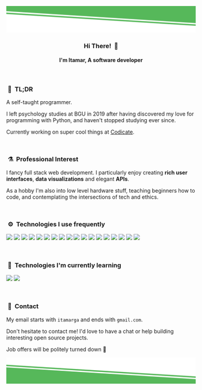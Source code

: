 ![alt text](./images/top-decoration.svg)
<h3 align="center">Hi There! &nbsp;👋</h3>
<h4 align="center">I'm Itamar, A software developer</h4>

<br>

### &nbsp;💬&nbsp; TL;DR

A self-taught programmer.

I left psychology studies at BGU in 2019 after having discovered my love for programming with Python, and haven't stopped studying ever since.

Currently working on super cool things at [Codicate](https://www.codicate.com/).

<br>

### &nbsp;⚗️&nbsp; Professional Interest

I fancy full stack web development.
I particularly enjoy creating **rich user interfaces**, **data visualizations** and elegant **APIs**.

As a hobby I'm also into low level hardware stuff, teaching beginners how to code, and contemplating the intersections of tech and ethics.

<br>

### &nbsp;⚙️&nbsp; Technologies I use frequently

<p>
<img src="https://img.shields.io/badge/python-blue.svg?&style=for-the-badge&logo=python&logoColor=white" height="25"/>
<img src="https://img.shields.io/badge/javascript-F7DF1E.svg?&style=for-the-badge&logo=javascript&logoColor=white" height="25"/>
<img src="https://img.shields.io/badge/HTML-red.svg?&style=for-the-badge&logo=html5&logoColor=white" height="25"/>
<img src="https://img.shields.io/badge/css-0397e0.svg?&style=for-the-badge&logo=css3&logoColor=white" height="25"/>
<img src="https://img.shields.io/badge/SASS-cf649a.svg?&style=for-the-badge&logo=sass&logoColor=white" height="25"/>
<img src="https://img.shields.io/badge/React-11cafb.svg?&style=for-the-badge&logo=react&logoColor=white" height="25"/>
<img src="https://img.shields.io/badge/Redux-764ABC.svg?&style=for-the-badge&logo=redux&logoColor=white" height="25"/>
<img src="https://img.shields.io/badge/MobX-FF9955.svg?&style=for-the-badge&logo=mobx&logoColor=white" height="25"/>
<img src="https://img.shields.io/badge/material%20UI-0081cb.svg?&style=for-the-badge&logo=material-ui&logoColor=white" height="25"/>
<img src="https://img.shields.io/badge/Vue-41b883.svg?&style=for-the-badge&logo=Vue.js&logoColor=white" height="25"/>
<img src="https://img.shields.io/badge/Gridsome-00A672.svg?&style=for-the-badge&logo=gridsome&logoColor=white" height="25"/>
<img src="https://img.shields.io/badge/Flask-111111.svg?&style=for-the-badge&logo=flask&logoColor=white" height="25"/>
<img src="https://img.shields.io/badge/node.js-026e00.svg?&style=for-the-badge&logo=node.js&logoColor=white" height="25"/>
<img src="https://img.shields.io/badge/Express-388888.svg?&style=for-the-badge&logo=Express&logoColor=white" height="25"/>
<img src="https://img.shields.io/badge/mongo-10aa50.svg?&style=for-the-badge&logo=mongodb&logoColor=white" height="25"/>
<img src="https://img.shields.io/badge/SQL-aac252.svg?&style=for-the-badge&logo=none&logoColor=white" height="25"/>
<img src="https://img.shields.io/badge/graphql-d447a8.svg?&style=for-the-badge&logo=graphql&logoColor=white" height="25"/>
<img src="https://img.shields.io/badge/git-df5b3d.svg?&style=for-the-badge&logo=git&logoColor=white" height="25"/>
</p>

<br>

### &nbsp;🔬&nbsp; Technologies I'm currently learning
<p>
<img src="https://img.shields.io/badge/arduino-03979c.svg?&style=for-the-badge&logo=arduino&logoColor=white" height="25"/>
<img src="https://img.shields.io/badge/React%20Native-11cafb.svg?&style=for-the-badge&logo=react&logoColor=white" height="25"/>
</p>

<br>

### &nbsp;🤙&nbsp; Contact

My email starts with `itamarga` and ends with `gmail.com`.

Don't hesitate to contact me! I'd love to have a chat or help building interesting open source projects.

Job offers will be politely turned down 🙂

![alt text](./images/bottom-decoration.svg)
